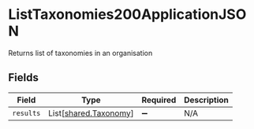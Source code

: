 # ListTaxonomies200ApplicationJSON

Returns list of taxonomies in an organisation


## Fields

| Field                                                    | Type                                                     | Required                                                 | Description                                              |
| -------------------------------------------------------- | -------------------------------------------------------- | -------------------------------------------------------- | -------------------------------------------------------- |
| `results`                                                | List[[shared.Taxonomy](../../models/shared/taxonomy.md)] | :heavy_minus_sign:                                       | N/A                                                      |